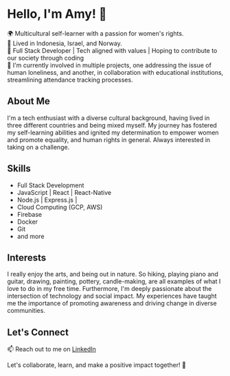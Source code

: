 # Hello, I'm Amy! 👋

🌍 Multicultural self-learner with a passion for women's rights.\
🏡 Lived in Indonesia, Israel, and Norway.\
💼 Full Stack Developer | Tech aligned with values | Hoping to contribute to our society through coding\
🔭 I'm currently involved in multiple projects, one addressing the issue of human loneliness, and another, in collaboration with educational institutions, streamlining attendance tracking processes.
## About Me

I'm a tech enthusiast with a diverse cultural background, having lived in three different countries and being mixed myself. My journey has fostered my self-learning abilities and ignited my determination to empower women and promote equality, and human rights in general. Always interested in taking on a challenge.

## Skills

- Full Stack Development
- JavaScript | React | React-Native
- Node.js | Express.js | 
- Cloud Computing (GCP, AWS)
- Firebase
- Docker
- Git
- and more

## Interests

I really enjoy the arts, and being out in nature. So hiking, playing piano and guitar, drawing, painting, pottery, candle-making, are all examples of what I love to do in my free time. Furthermore, I'm deeply passionate about the intersection of technology and social impact. My experiences have taught me the importance of promoting awareness and driving change in diverse communities.

## Let's Connect

📫 Reach out to me on [LinkedIn](https://www.linkedin.com/in/amy-skaletzky/)

Let's collaborate, learn, and make a positive impact together! 💪
<!--
**amyskaletzky/amyskaletzky** is a ✨ _special_ ✨ repository because its `README.md` (this file) appears on your GitHub profile.

Here are some ideas to get you started:

- 🔭 I’m currently working on ...
- 🌱 I’m currently learning ...
- 👯 I’m looking to collaborate on ...
- 🤔 I’m looking for help with ...
- 💬 Ask me about ...
- 📫 How to reach me: ...
- 😄 Pronouns: ...
- ⚡ Fun fact: ...
-->
